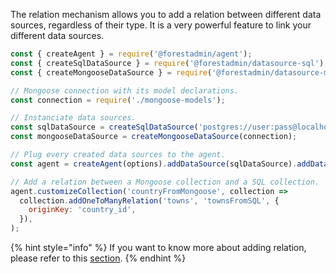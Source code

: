 The relation mechanism allows you to add a relation between different data sources, regardless of their type.
It is a very powerful feature to link your different data sources.

```javascript
const { createAgent } = require('@forestadmin/agent');
const { createSqlDataSource } = require('@forestadmin/datasource-sql');
const { createMongooseDataSource } = require('@forestadmin/datasource-mongoose');

// Mongoose connection with its model declarations.
const connection = require('./mongoose-models');

// Instanciate data sources.
const sqlDataSource = createSqlDataSource('postgres://user:pass@localhost:5432/mySchema');
const mongooseDataSource = createMongooseDataSource(connection);

// Plug every created data sources to the agent.
const agent = createAgent(options).addDataSource(sqlDataSource).addDataSource(mongooseDataSource);

// Add a relation between a Mongoose collection and a SQL collection.
agent.customizeCollection('countryFromMongoose', collection =>
  collection.addOneToManyRelation('towns', 'townsFromSQL', {
    originKey: 'country_id',
  }),
);
```

{% hint style="info" %}
If you want to know more about adding relation, please refer to this [section](../custom/query-translation/relationships.md).
{% endhint %}
